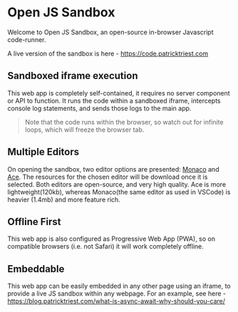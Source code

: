 # Open JS Sandbox

Welcome to Open JS Sandbox, an open-source in-browser Javascript code-runner.

A live version of the sandbox is here - https://code.patricktriest.com

## Sandboxed iframe execution
This web app is completely self-contained, it requires no server component or API to function.  It runs the code within a sandboxed iframe, intercepts console log statements, and sends those logs to the main app.

> Note that the code runs within the browser, so watch out for infinite loops, which will freeze the browser tab.

## Multiple Editors
On opening the sandbox, two editor options are presented: [Monaco](https://github.com/Microsoft/monaco-editor) and [Ace](https://github.com/ajaxorg/ace).  The resources for the chosen editor will be download once it is selected.  Both editors are open-source, and very high quality.  Ace is more lightweight(120kb), whereas Monaco(the same editor as used in VSCode) is heavier (1.4mb) and more feature rich.


## Offline First
This web app is also configured as Progressive Web App (PWA), so on compatible browsers (i.e. not Safari) it will work completely offline.

## Embeddable
This web app can be easily embedded in any other page using an iframe, to provide a live JS sandbox within any webpage.  For an example, see here - https://blog.patricktriest.com/what-is-async-await-why-should-you-care/
